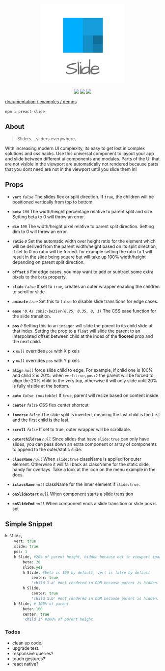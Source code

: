 <p align="center"><a href="http://arxii.github.io/preact-slide" alt="logo"><img src="/site/logo.png" /></a></p>
<p align="center">
<a href="https://npmjs.com/package/preact-slide" alt="npm link"><img src="https://img.shields.io/npm/v/preact-slide.svg?style=flat-square" /></a>
<a href="https://github.com/developit/preact" alt="preact dependency v8.2.7"><img src="https://img.shields.io/badge/preact-v8.2.7-blue.svg?style=flat-square" /></a>
<a href="https://travis-ci.org/arxii/preact-slide" alt="travis ci build and test"><img src="https://img.shields.io/travis/arxii/preact-slide.svg?style=flat-square" /></a>
</p>


[documentation / examples / demos](http://arxii.github.io/preact-slide)



`npm i preact-slide`


## About
> Sliders....sliders everywhere.


With increasing modern UI complexity, its easy to get lost in complex solutions and css hacks. Use this universal component to layout your app and slide between different ui components and modules. Parts of the UI that are not visible in the viewport are automatically not rendered because parts that you dont need are not in the viewport until you slide them in!



## Props
* **`vert`** *`false`* The slides flex or split direction. If `true`, the children will be positioned vertically from top to bottom.

* **`beta`** *`100`* The width/height percentage relative to parent split and size. Setting beta to 0 will throw an error.

* **`dim`** *`100`* The width/height pixel relative to parent split direction. Setting dim to 0 will throw an error.

* **`ratio`** *`0`* Set the automatic width over height ratio for the element which will be derived from the parent width/height based on its split direction, if set to 0 no ratio will be forced. for example setting the ratio to 1 will result in the slide being square but will take up 100% width/height depending on parent split direction.

* **`offset`** *`0`* For edge cases, you may want to add or subtract some extra pixels to the `beta` property.

* **`slide`** *`false`* If set to `true`, creates an outer wrapper enabling the children to scroll or slide

* **`animate`** *`true`* Set this to `false` to disable slide transitions for edge cases.

* **`ease`** *`'0.4s cubic-bezier(0.25, 0.35, 0, 1)`* The CSS ease function for the slide transition.

* **`pos`** *`0`* Setting this to an `integer` will slide the parent to its child slide at that index. Setting the prop to a `float` will slide the parent to an interpolated offset between child at the index of the **floored** prop and the next child.

* **`x`** *`null`* overrides `pos` with X pixels

* **`y`** *`null`* overrides `pos` with Y pixels

* **`align`** *`null`* force slide child to edge. For example, if child one is 100% and child 2 is 20%. when `vert:true,pos:2` the parent will be forced to align the 20% child to the very top, otherwise it will only slide until 20% is fully visible at the bottom.

* **`auto`** *`false (unstable)`* If `true`, parent will resize based on content inside.

* **`center`** *`false`* CSS flex center shortcut

* **`inverse`** *`false`* The slide split is inverted, meaning the last child is the first and the first child is the last.

* **`scroll`** *`false`* If set to true, outer wrapper will be scrollable.

* **`outerChildren`** *`null`* Since slides that have `slide:true` can only have slides, you can pass down an extra component or array of components to append to the outer/static slide.

* **`className`** *`null`* When `slide:true` className is applied for outer element. Otherwise it will fall back as className for the static slide, handy for overlays. Take a look at the icon on the menu example in the docs.

* **`iclassName`** *`null`* className for the inner element if `slide:true`.

* **`onSlideStart`** *`null`* When component starts a slide transition

* **`onSlideEnd`** *`null`* When component ends a slide transition or slide pos is set



## Simple Snippet
```coffeescript
h Slide,
	vert: true
	slide: true
	pos: 1
	h Slide, #20% of parent height, hidden because not in viewport (parent pos:1)
		beta: 20
		slide:yes
		h Slide, #beta is 100 by default, vert is false by default
			center: true
			'child 1.a' #not rendered in DOM because parent is hidden.
		h Slide,
			center: true
			'child 1.b' #not rendered in DOM because parent is hidden.
	h Slide, # 100% of parent 
		beta: 100
		center: true
		'child 2' #100% of parent height.

```



### Todos
+ clean up code.
+ upgrade test.
+ responsive queries?
+ touch gestures?
+ react native?